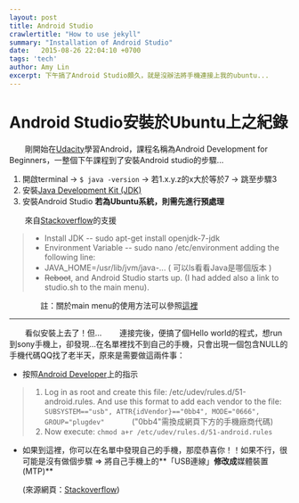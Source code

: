 ```yaml
---
layout: post
title: Android Studio
crawlertitle: "How to use jekyll"
summary: "Installation of Android Studio"
date:   2015-08-26 22:04:10 +0700
tags: 'tech'
author: Amy Lin
excerpt: 下午搞了Android Studio頗久，就是沒辦法將手機連接上我的ubuntu...
---
```


Android Studio安裝於Ubuntu上之紀錄
======================

　　剛開始在<a href="www.udacity.com">Udacity</a>學習Android，課程名稱為Android Development for Beginners，一整個下午課程到了安裝Android studio的步驟...

1. 開啟terminal -> `$ java -version` -> 若1.x.y.z的x大於等於7 -> 跳至步驟3
2. 安裝<a href="http://www.oracle.com/technetwork/java/javase/downloads/jdk8-downloads-2133151.html">Java Development Kit (JDK)</a>
3. 安裝Android Studio   **若為Ubuntu系統，則需先進行預處理**

　　來自<a href="http://stackoverflow.com/questions/17033726/android-studio-error-after-studio-sh">Stackoverflow</a>的支援

> * Install JDK -- sudo apt-get install openjdk-7-jdk
> * Environment Variable -- sudo nano /etc/environment adding the following line:
> * JAVA\_HOME=/usr/lib/jvm/java-... ( 可以ls看看Java是哪個版本 )
> * <del>Reboot</del>, and Android Studio starts up. (I had added also a link to studio.sh to the main menu).

　　　　註：關於main menu的使用方法可以參照<a href="http://stepinto-ubuntu.blogspot.tw/2014/05/ubuntugoogle-android-studio.html">這裡</a>

--------------------------
　　看似安裝上去了！但...
　　連接完後，便搞了個Hello world的程式，想run到sony手機上，卻發現...在名單裡找不到自己的手機，只會出現一個包含NULL的手機代碼QQ找了老半天，原來是需要做這兩件事：

+ 按照<a href="http://developer.android.com/tools/device.html">Android Developer</a>上的指示

> 1. Log in as root and create this file: /etc/udev/rules.d/51-android.rules. And use this format to add each vendor to the file: `SUBSYSTEM=="usb", ATTR{idVendor}=="0bb4", MODE="0666", GROUP="plugdev" `　　　("0bb4"需換成網頁下方的手機廠商代碼)
> 2. Now execute:
>   `chmod a+r /etc/udev/rules.d/51-android.rules`

+ 如果到這裡，你可以在名單中發現自己的手機，那麼恭喜你！！如果不行，很可能是沒有做個步驟 => 將自己手機上的**「USB連線」**修改成**媒體裝置(MTP)**

  (來源網頁：<a href="https://stackoverflow.com/questions/25614067/android-studio-recognizes-physical-device-as-null/25628891#25628891">Stackoverflow</a>)
